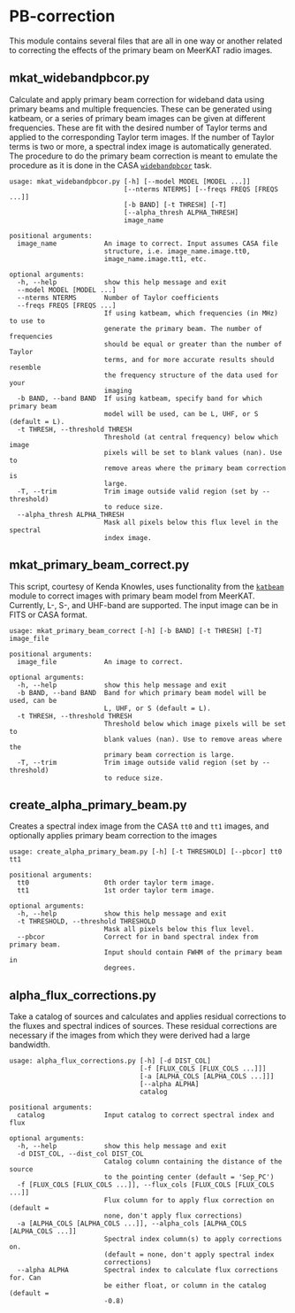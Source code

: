 # PB-correction

This module contains several files that are all in one way or another related to correcting the effects of the primary beam on MeerKAT radio images. 

## mkat_widebandpbcor.py

Calculate and apply primary beam correction for wideband data using primary beams and multiple frequencies. These can be generated using katbeam, or a series of primary beam images can be given at different frequencies. These are fit with the desired number of Taylor terms and applied to the corresponding Taylor term images. If the number of Taylor terms is two or more, a spectral index image is automatically generated. The procedure to do the primary beam correction is meant to emulate the procedure as it is done in the CASA [`widebandpbcor`](https://casa.nrao.edu/docs/taskref/widebandpbcor-task.html) task.

```
usage: mkat_widebandpbcor.py [-h] [--model MODEL [MODEL ...]]
                             [--nterms NTERMS] [--freqs FREQS [FREQS ...]]
                             [-b BAND] [-t THRESH] [-T]
                             [--alpha_thresh ALPHA_THRESH]
                             image_name

positional arguments:
  image_name            An image to correct. Input assumes CASA file
                        structure, i.e. image_name.image.tt0,
                        image_name.image.tt1, etc.

optional arguments:
  -h, --help            show this help message and exit
  --model MODEL [MODEL ...]
  --nterms NTERMS       Number of Taylor coefficients
  --freqs FREQS [FREQS ...]
                        If using katbeam, which frequencies (in MHz) to use to
                        generate the primary beam. The number of frequencies
                        should be equal or greater than the number of Taylor
                        terms, and for more accurate results should resemble
                        the frequency structure of the data used for your
                        imaging
  -b BAND, --band BAND  If using katbeam, specify band for which primary beam
                        model will be used, can be L, UHF, or S (default = L).
  -t THRESH, --threshold THRESH
                        Threshold (at central frequency) below which image
                        pixels will be set to blank values (nan). Use to
                        remove areas where the primary beam correction is
                        large.
  -T, --trim            Trim image outside valid region (set by --threshold)
                        to reduce size.
  --alpha_thresh ALPHA_THRESH
                        Mask all pixels below this flux level in the spectral
                        index image.
```

## mkat_primary_beam_correct.py

This script, courtesy of Kenda Knowles, uses functionality from the [`katbeam`](https://github.com/ska-sa/katbeam) module to correct images with primary beam model from MeerKAT. Currently, L-, S-, and UHF-band are supported. The input image can be in FITS or CASA format.

```
usage: mkat_primary_beam_correct [-h] [-b BAND] [-t THRESH] [-T] image_file

positional arguments:
  image_file            An image to correct.

optional arguments:
  -h, --help            show this help message and exit
  -b BAND, --band BAND  Band for which primary beam model will be used, can be
                        L, UHF, or S (default = L).
  -t THRESH, --threshold THRESH
                        Threshold below which image pixels will be set to
                        blank values (nan). Use to remove areas where the
                        primary beam correction is large.
  -T, --trim            Trim image outside valid region (set by --threshold)
                        to reduce size.
```

## create_alpha_primary_beam.py

Creates a spectral index image from the CASA `tt0` and `tt1` images, and optionally applies primary beam correction to the images

```
usage: create_alpha_primary_beam.py [-h] [-t THRESHOLD] [--pbcor] tt0 tt1

positional arguments:
  tt0                   0th order taylor term image.
  tt1                   1st order taylor term image.

optional arguments:
  -h, --help            show this help message and exit
  -t THRESHOLD, --threshold THRESHOLD
                        Mask all pixels below this flux level.
  --pbcor               Correct for in band spectral index from primary beam.
                        Input should contain FWHM of the primary beam in
                        degrees.
```


## alpha_flux_corrections.py

Take a catalog of sources and calculates and applies residual corrections to the fluxes and spectral indices of sources. These residual corrections are necessary if the images from which they were derived had a large bandwidth.

```
usage: alpha_flux_corrections.py [-h] [-d DIST_COL]
                                 [-f [FLUX_COLS [FLUX_COLS ...]]]
                                 [-a [ALPHA_COLS [ALPHA_COLS ...]]]
                                 [--alpha ALPHA]
                                 catalog

positional arguments:
  catalog               Input catalog to correct spectral index and flux

optional arguments:
  -h, --help            show this help message and exit
  -d DIST_COL, --dist_col DIST_COL
                        Catalog column containing the distance of the source
                        to the pointing center (default = 'Sep_PC')
  -f [FLUX_COLS [FLUX_COLS ...]], --flux_cols [FLUX_COLS [FLUX_COLS ...]]
                        Flux column for to apply flux correction on (default =
                        none, don't apply flux corrections)
  -a [ALPHA_COLS [ALPHA_COLS ...]], --alpha_cols [ALPHA_COLS [ALPHA_COLS ...]]
                        Spectral index column(s) to apply corrections on.
                        (default = none, don't apply spectral index
                        corrections)
  --alpha ALPHA         Spectral index to calculate flux corrections for. Can
                        be either float, or column in the catalog (default =
                        -0.8)
```
